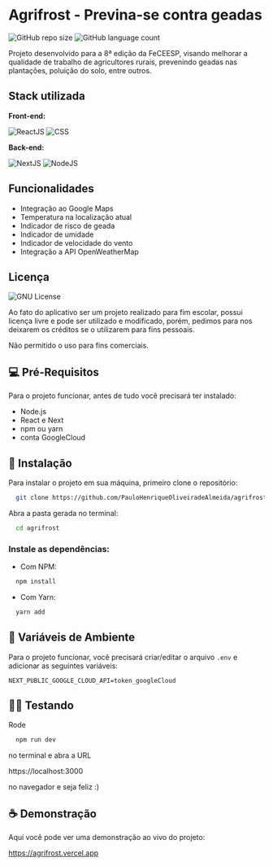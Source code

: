 
# Agrifrost - Previna-se contra geadas

![GitHub repo size](https://img.shields.io/github/repo-size/PauloHenriqueOliveiradeAlmeida/agrifrost?style=for-the-badge)  ![GitHub language count](https://img.shields.io/github/languages/count/PauloHenriqueOliveiradeAlmeida/agrifrost?style=for-the-badge)


Projeto desenvolvido para a 8ª edição da FeCEESP, visando melhorar a qualidade de trabalho de agricultores rurais, prevenindo geadas nas plantações, poluição do solo, entre outros.

## Stack utilizada

**Front-end:**

![ReactJS](https://img.shields.io/badge/-ReactJs-61DAFB?logo=react&logoColor=white&style=for-the-badge) ![CSS](https://img.shields.io/badge/CSS3-blue?logo=css3&logoColor=white&style=for-the-badge)

**Back-end:**

![NextJS](https://img.shields.io/badge/-NextJS-black?style=for-the-badge&logo=next.js)
![NodeJS](https://img.shields.io/badge/-NodeJS-green?style=for-the-badge&logo=node.js&logoColor=white)

## Funcionalidades

- Integração ao Google Maps
- Temperatura na localização atual
- Indicador de risco de geada
- Indicador de umidade
- Indicador de velocidade do vento
- Integração a API OpenWeatherMap


## Licença
![GNU License](https://img.shields.io/badge/License-GNU%20GPL-blue?style=for-the-badge)


Ao fato do aplicativo ser um projeto realizado para fim escolar, possui licença livre e pode ser utilizado e modificado,
porém, pedimos para nos deixarem os créditos se o utilizarem para fins pessoais.

Não permitido o uso para fins comerciais.


## 💻 Pré-Requisitos

Para o projeto funcionar, antes de tudo você precisará ter instalado:

* Node.js
* React e Next
* npm ou yarn
* conta GoogleCloud

## 🚀 Instalação

Para instalar o projeto em sua máquina, primeiro clone o repositório:

```bash
  git clone https://github.com/PauloHenriqueOliveiradeAlmeida/agrifrost.git
```
Abra a pasta gerada no terminal:
```bash
  cd agrifrost
```
### Instale as dependências:

* Com NPM:
```bash
  npm install
```

* Com Yarn:
```bash
  yarn add
```

## 👾 Variáveis de Ambiente
Para o projeto funcionar, você precisará criar/editar o arquivo
```.env``` e adicionar as seguintes variáveis:

```.env
NEXT_PUBLIC_GOOGLE_CLOUD_API=token_googleCloud
```


## 🏃‍♂️ Testando

Rode 
```bash
  npm run dev
```
no terminal e abra a URL

https://localhost:3000

no navegador e seja feliz :)


## ☕ Demonstração

Aqui você pode ver uma demonstração ao vivo do projeto:

https://agrifrost.vercel.app

